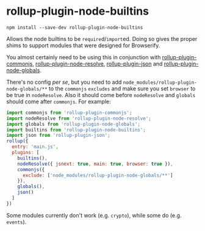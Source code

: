 rollup-plugin-node-builtins
===

```
npm install --save-dev rollup-plugin-node-builtins
```

Allows the node builtins to be `require`d/`import`ed. Doing so gives the proper shims to support modules that were designed for Browserify.

You almost certainly need to be using this in conjunction with [rollup-plugin-commonjs](https://github.com/rollup/rollup-plugin-commonjs), [rollup-plugin-node-resolve](https://github.com/rollup/rollup-plugin-node-resolve), [rollup-plugin-json](https://github.com/rollup/rollup-plugin-json) and [rollup-plugin-node-globals](https://github.com/calvinmetcalf/rollup-plugin-node-globals).

There's no config _per se_, but you need to add `node_modules/rollup-plugin-node-globals/**` to the `commonjs` `excludes` and make sure you set `browser` to be true in `nodeResolve`.  Also it should come before `nodeResolve` and `globals` should come after `commonjs`. For example:

```js
import commonjs from 'rollup-plugin-commonjs';
import nodeResolve from 'rollup-plugin-node-resolve';
import globals from 'rollup-plugin-node-globals';
import builtins from 'rollup-plugin-node-builtins';
import json from 'rollup-plugin-json';
rollup({
  entry: 'main.js',
  plugins: [
    builtins(),
    nodeResolve({ jsnext: true, main: true, browser: true }),
    commonjs({
      exclude: ['node_modules/rollup-plugin-node-globals/**']
    }),
    globals(),
    json()
  ]
})
```

Some modules currently don't work (e.g. `crypto`), while some do (e.g. `events`).
